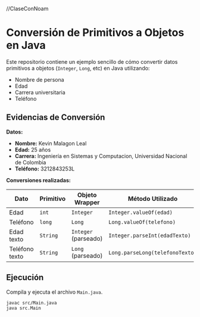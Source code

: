 //ClaseConNoam

# Conversión de Primitivos a Objetos en Java

Este repositorio contiene un ejemplo sencillo de cómo convertir datos primitivos a objetos (`Integer`, `Long`, etc) en Java utilizando:

- Nombre de persona
- Edad
- Carrera universitaria
- Teléfono

## Evidencias de Conversión

**Datos:**
- **Nombre:** Kevin Malagon Leal
- **Edad:** 25 años
- **Carrera:** Ingeniería en Sistemas y Computacion, Universidad Nacional de Colombia
- **Teléfono:** 3212843253L

**Conversiones realizadas:**

| Dato       | Primitivo | Objeto Wrapper        | Método Utilizado              |
|------------|-----------|------------------------|--------------------------------|
| Edad       | `int`     | `Integer`              | `Integer.valueOf(edad)`        |
| Teléfono   | `long`    | `Long`                 | `Long.valueOf(telefono)`       |
| Edad texto | `String`  | `Integer` (parseado)   | `Integer.parseInt(edadTexto)`  |
| Teléfono texto | `String`  | `Long` (parseado)     | `Long.parseLong(telefonoTexto)` |

## Ejecución
Compila y ejecuta el archivo `Main.java`.

```bash
javac src/Main.java
java src.Main


